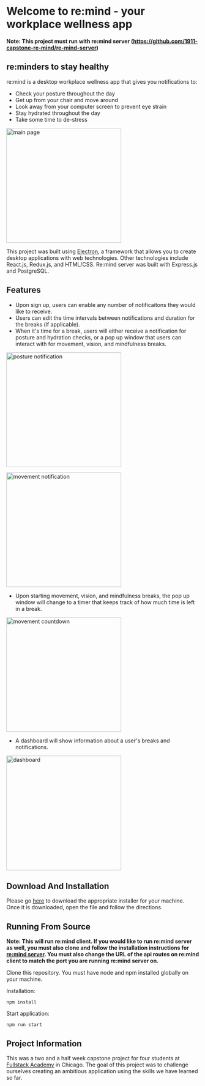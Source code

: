 # Welcome to re:mind - your workplace wellness app

**Note: This project must run with re:mind server (https://github.com/1911-capstone-re-mind/re-mind-server)**

## re:minders to stay healthy

re:mind is a desktop workplace wellness app that gives you notifications to:

* Check your posture throughout the day
* Get up from your chair and move around
* Look away from your computer screen to prevent eye strain
* Stay hydrated throughout the day
* Take some time to de-stress

<image alt="main page" src="./readmeImages/main.png" width="300px">

This project was built using [Electron](https://www.electronjs.org), a framework that allows you to create desktop applications with web technologies. Other technologies include React.js, Redux.js, and HTML/CSS. Re:mind server was built with Express.js and PostgreSQL.

## Features

* Upon sign up, users can enable any number of notificaitons they would like to receive.
* Users can edit the time intervals between notifications and duration for the breaks (if applicable).
* When it's time for a break, users will either receive a notification for posture and hydration checks, or a pop up window that users can interact with for movement, vision, and mindfulness breaks.

<image alt="posture notification" src="./readmeImages/posture_notif.png" width="300px"><br/>

<image alt="movement notification" src="./readmeImages/movement_notif.png" width="300px">

* Upon starting movement, vision, and mindfulness breaks, the pop up window will change to a timer that keeps track of how much time is left in a break.

<image alt="movement countdown" src="./readmeImages/movement_countdown.png" width="300px">

* A dashboard will show information about a user's breaks and notifications.

<image alt="dashboard" src="./readmeImages/dashboard.png" width="300px">

## Download And Installation

Please go [here](https://drive.google.com/drive/u/0/folders/1xe70x3y9t4lIF8oBOLPZfPCGqrMJmhoC) to download the appropriate installer for your machine. Once it is downloaded, open the file and follow the directions.

## Running From Source

**Note: This will run re:mind client. If you would like to run re:mind server as well, you must also clone and follow the installation instructions for [re:mind server](https://github.com/1911-capstone-re-mind/re-mind-server). You must also change the URL of the api routes on re:mind client to match the port you are running re:mind server on.**

Clone this repository. You must have node and npm installed globally on your machine.

Installation:

`npm install`

Start application:

`npm run start`

## Project Information

This was a two and a half week capstone project for four students at [Fullstack Academy](https://www.fullstackacademy.com) in Chicago. The goal of this project was to challenge ourselves creating an ambitious application using the skills we have learned so far.
